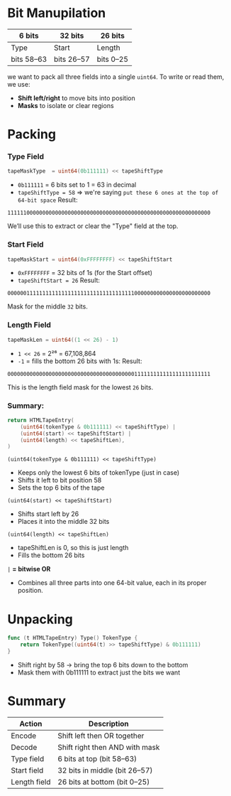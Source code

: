 # Bit Manupilation

| 6 bits     | 32 bits    | 26 bits   |
| ---------- | ---------- | --------- |
| Type       | Start      | Length    |
| bits 58–63 | bits 26–57 | bits 0–25 |

we want to pack all three fields into a single `uint64`.
To write or read them, we use:

- **Shift left/right** to move bits into position
- **Masks** to isolate or clear regions

# Packing

### Type Field

```go
tapeMaskType  = uint64(0b111111) << tapeShiftType
```

- `0b111111` = 6 bits set to 1 = 63 in decimal
- `tapeShiftType = 58` => we're saying `put these 6 ones at the top of 64-bit space`
  Result:

```
1111110000000000000000000000000000000000000000000000000000000000
```

We’ll use this to extract or clear the "Type" field at the top.

### Start Field

```go
tapeMaskStart = uint64(0xFFFFFFFF) << tapeShiftStart
```

- `0xFFFFFFFF` = 32 bits of 1s (for the Start offset)
- `tapeShiftStart = 26`
  Result:

```
0000001111111111111111111111111111111111000000000000000000000000
```

Mask for the middle `32` bits.

### Length Field

```go
tapeMaskLen = uint64((1 << 26) - 1)
```

- `1 << 26` = 2²⁶ = 67,108,864
- `-1` = fills the bottom 26 bits with 1s:
  Result:

```
0000000000000000000000000000000000000000111111111111111111111111
```

This is the length field mask for the lowest `26` bits.

### Summary:

```go
return HTMLTapeEntry(
    (uint64(tokenType & 0b111111) << tapeShiftType) |
    (uint64(start) << tapeShiftStart) |
    (uint64(length) << tapeShiftLen),
)
```

`(uint64(tokenType & 0b111111) << tapeShiftType)`

- Keeps only the lowest 6 bits of tokenType (just in case)
- Shifts it left to bit position 58
- Sets the top 6 bits of the tape

`(uint64(start) << tapeShiftStart)`

- Shifts start left by 26
- Places it into the middle 32 bits

`(uint64(length) << tapeShiftLen)`

- tapeShiftLen is 0, so this is just length
- Fills the bottom 26 bits

`|` **= bitwise OR**

- Combines all three parts into one 64-bit value, each in its proper position.

# Unpacking

```go
func (t HTMLTapeEntry) Type() TokenType {
    return TokenType((uint64(t) >> tapeShiftType) & 0b111111)
}
```

- Shift right by 58 → bring the top 6 bits down to the bottom
- Mask them with 0b111111 to extract just the bits we want

# Summary

| Action       | Description                    |
| ------------ | ------------------------------ |
| Encode       | Shift left then OR together    |
| Decode       | Shift right then AND with mask |
| Type field   | 6 bits at top (bit 58–63)      |
| Start field  | 32 bits in middle (bit 26–57)  |
| Length field | 26 bits at bottom (bit 0–25)   |

